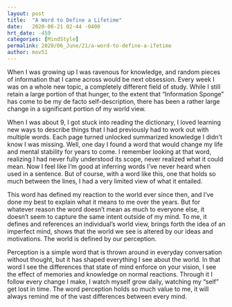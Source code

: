 ```yaml
---
layout: post
title:  "A Word to Define a Lifetime"
date:   2020-06-21 02-44 -0400
hrt_date: -459
categories: [MindStyle]
permalink: 2020/06_June/21/a-word-to-define-a-ifetime
author: mov51
---
```

When I was growing up I was ravenous for knowledge, and random pieces of information that I came across would be next obsession. Every week I was on a whole new topic, a completely different field of study. While I still retain a large portion of that hunger, to the extent that “Information Sponge” has come to be my de facto self-description, there has been a rather large change in a significant portion of my world view.  

When I was about 9, I got stuck into reading the dictionary, I loved learning new ways to describe things that I had previously had to work out with multiple words. Each page turned unlocked summarized knowledge I didn’t know I was missing. Well, one day I found a word that would change my life and mental stability for years to come. I remember looking at that word, realizing I had never fully understood its scope, never realized what it could mean. Now I feel like I’m good at inferring words I’ve never heard when used in a sentence. But of course, with a word like this, one that holds so much between the lines, I had a very limited view of what it entailed.  

This word has defined my reaction to the world ever since then, and I’ve done my best to explain what it means to me over the years. But for whatever reason the word doesn’t mean as much to everyone else, it doesn’t seem to capture the same intent outside of my mind. To me, it defines and references an individual’s world view, brings forth the idea of an imperfect mind, shows that the world we see is altered by our ideas and motivations. The world is defined by our perception.  

Perception is a simple word that is thrown around in everyday conversation without thought, but it has shaped everything I see about the world. In that word I see the differences that state of mind enforce on your vision, I see the effect of memories and knowledge on normal reactions. Through it I follow every change I make, I watch myself grow daily, watching my “self” get lost in time. The word perception holds so much value to me, it will always remind me of the vast differences between every mind.